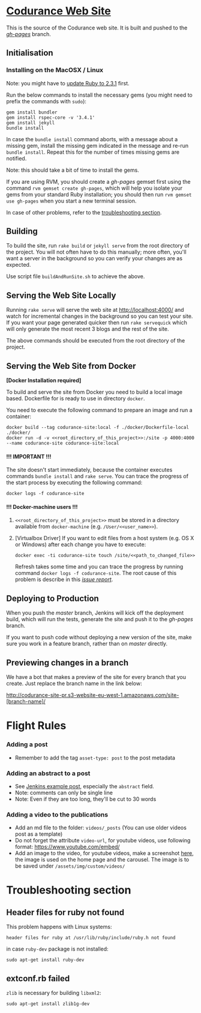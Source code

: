 # [Codurance Web Site](https://codurance.com/)

This is the source of the Codurance web site. It is built and pushed to the [*gh-pages*](https://github.com/codurance/site/tree/gh-pages) branch.

## Initialisation

### Installing on the MacOSX / Linux

Note: you might have to [update Ruby to 2.3.1](http://stackoverflow.com/a/33883667) first.

Run the below commands to install the necessary gems (you might need to prefix the commands with `sudo`):

```
gem install bundler
gem install rspec-core -v '3.4.1'
gem install jekyll
bundle install
```

In case the `bundle install` command aborts, with a message about a missing gem, install the missing gem indicated in the message and re-run `bundle install`. Repeat this for the number of times missing gems are notified.

Note: this should take a bit of time to install the gems.

If you are using RVM, you should create a *gh-pages* gemset first using the command `rvm gemset create gh-pages`, which will help you isolate your gems from your standard Ruby installation; you should then run `rvm gemset use gh-pages` when you start a new terminal session.

In case of other problems, refer to the [troubleshooting section](#troubleshooting-section).

## Building

To build the site, run `rake build` or `jekyll serve` from the root directory of the project. You will not often have to do this manually; more often, you'll want a server in the background so you can verify your changes are as expected.

Use script file `buildAndRunSite.sh` to achieve the above.

## Serving the Web Site Locally

Running `rake serve` will serve the web site at [http://localhost:4000/](http://localhost:4000/) and watch for incremental changes in the background so you can test your site. If you want your page generated quicker then run `rake servequick` which will only generate the most recent 3 blogs and the rest of the site.

The above commands should be executed from the root directory of the project.

## Serving the Web Site from Docker

**[Docker Installation required]**

To build and serve the site from Docker you need to build a local image based.
Dockerfile for is ready to use in directory `docker`.

You need to execute the following command to prepare an image and run a container:

```
docker build --tag codurance-site:local -f ./docker/Dockerfile-local ./docker/
docker run -d -v <<root_directory_of_this_project>>:/site -p 4000:4000 --name codurance-site codurance-site:local
```

#### !!! IMPORTANT !!!
The site doesn't start immediately, because the container executes commands `bundle install` and `rake serve`.
You can trace the progress of the start process by executing the following command:

```
docker logs -f codurance-site
```

#### !!! Docker-machine users !!!

1. `<<root_directory_of_this_project>>` must be stored in a directory available from `docker-machine` (e.g. `/User/<<user_name>>`).
2. [Virtualbox Driver] If you want to edit files from a host system (e.g. OS X or Windows) after each change you have to execute:

    ```
    docker exec -ti codurance-site touch /site/<<path_to_changed_file>>
    ```

    Refresh takes some time and you can trace the progress by running command `docker logs -f codurance-site`.
    The root cause of this problem is describe in this *[issue report](https://www.virtualbox.org/ticket/10660)*.  

## Deploying to Production

When you push the *master* branch, Jenkins will kick off the deployment build, which will run the tests, generate the site and push it to the *gh-pages* branch.

If you want to push code without deploying a new version of the site, make sure you work in a feature branch, rather than on *master* directly.

## Previewing changes in a branch

We have a bot that makes a preview of the site for every branch that you create. Just replace the branch name in the link below:

http://codurance-site-pr.s3-website-eu-west-1.amazonaws.com/site-[branch-name]/


# Flight Rules

### Adding a post

  * Remember to add the tag `asset-type: post` to the post metadata

### Adding an abstract to a post

  * See [Jenkins example post](/site/blob/master/_posts/2014-10-03-guide-to-deploying-artifacts-with-jenkins.md), especially the ``abstract`` field.
  * Note: comments can only be single line
  * Note: Even if they are too long, they'll be cut to 30 words

### Adding a video to the publications

  * Add an md file to the folder: `videos/_posts` (You can use older videos post as a template)
  * Do not forget the attribute `video-url`, for youtube videos, use following format: https://www.youtube.com/embed/<video-id>
  * Add an image to the video, for youtube videos, make a screenshot [here](http://youtubescreenshot.com/), the image is used on the home page and the carousel. The image is to be saved under `/assets/img/custom/videos/`

# Troubleshooting section

## Header files for ruby not found

This problem happens with Linux systems:

```
header files for ruby at /usr/lib/ruby/include/ruby.h not found
```

in case `ruby-dev` package is not installed:

```
sudo apt-get install ruby-dev
```

## extconf.rb failed

`zlib` is necessary for building `libxml2`:

```
sudo apt-get install zlib1g-dev
```
